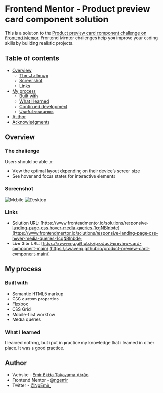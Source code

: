 # Frontend Mentor - Product preview card component solution

This is a solution to the [Product preview card component challenge on Frontend Mentor](https://www.frontendmentor.io/challenges/product-preview-card-component-GO7UmttRfa). Frontend Mentor challenges help you improve your coding skills by building realistic projects. 

## Table of contents

- [Overview](#overview)
  - [The challenge](#the-challenge)
  - [Screenshot](#screenshot)
  - [Links](#links)
- [My process](#my-process)
  - [Built with](#built-with)
  - [What I learned](#what-i-learned)
  - [Continued development](#continued-development)
  - [Useful resources](#useful-resources)
- [Author](#author)
- [Acknowledgments](#acknowledgments)

## Overview
### The challenge

Users should be able to:

- View the optimal layout depending on their device's screen size
- See hover and focus states for interactive elements

### Screenshot

![Mobile](./images/Print/mobile.jpg)
![Desktop](./images/Print/desktop.jpg)

### Links

- Solution URL: [https://www.frontendmentor.io/solutions/responsive-landing-page-css-hover-media-queries-1cgNBlnbde](https://www.frontendmentor.io/solutions/responsive-landing-page-css-hover-media-queries-1cgNBlnbde)
- Live Site URL: [https://swaveng.github.io/product-preview-card-component-main/](https://swaveng.github.io/product-preview-card-component-main/)

## My process

### Built with

- Semantic HTML5 markup
- CSS custom properties
- Flexbox
- CSS Grid
- Mobile-first workflow
- Media queries


### What I learned

I learned nothing, but i put in practice my knowledge that i learned in other place. It was a good practice.

## Author

- Website - [Emir Ekida Takayama Abrão](https://linktr.ee/emirng)
- Frontend Mentor - [@ngemir](https://www.frontendmentor.io/profile/ngemir)
- Twitter - [@NgEmir_](https://twitter.com/NgEmir_)
